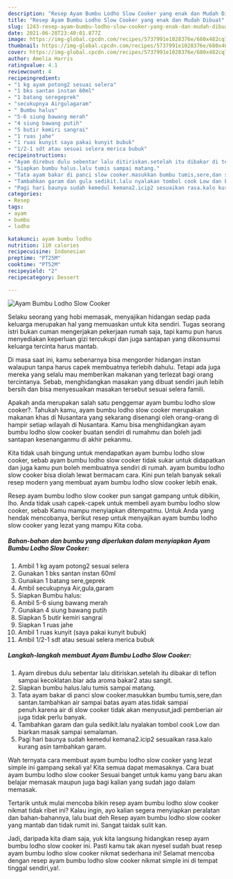 ```yaml
---
description: "Resep Ayam Bumbu Lodho Slow Cooker yang enak dan Mudah Dibuat"
title: "Resep Ayam Bumbu Lodho Slow Cooker yang enak dan Mudah Dibuat"
slug: 1243-resep-ayam-bumbu-lodho-slow-cooker-yang-enak-dan-mudah-dibuat
date: 2021-06-28T23:40:01.877Z
image: https://img-global.cpcdn.com/recipes/5737991e1028376e/680x482cq70/ayam-bumbu-lodho-slow-cooker-foto-resep-utama.jpg
thumbnail: https://img-global.cpcdn.com/recipes/5737991e1028376e/680x482cq70/ayam-bumbu-lodho-slow-cooker-foto-resep-utama.jpg
cover: https://img-global.cpcdn.com/recipes/5737991e1028376e/680x482cq70/ayam-bumbu-lodho-slow-cooker-foto-resep-utama.jpg
author: Amelia Harris
ratingvalue: 4.1
reviewcount: 4
recipeingredient:
- "1 kg ayam potong2 sesuai selera"
- "1 bks santan instan 60ml"
- "1 batang seregeprek"
- "secukupnya Airgulagaram"
- " Bumbu halus"
- "5-6 siung bawang merah"
- "4 siung bawang putih"
- "5 butir kemiri sangrai"
- "1 ruas jahe"
- "1 ruas kunyit saya pakai kunyit bubuk"
- "1/2-1 sdt atau sesuai selera merica bubuk"
recipeinstructions:
- "Ayam direbus dulu sebentar lalu ditiriskan.setelah itu dibakar di teflon sampai kecoklatan.biar ada aroma bakar2 atau sangit."
- "Siapkan bumbu halus.lalu tumis sampai matang."
- "Tata ayam bakar di panci slow cooker.masukkan bumbu tumis,sere,dan santan.tambahkan air sampai batas ayam atas.tidak sampai penuh.karena air di slow cooker tidak akan menyusut,jadi pemberian air juga tidak perlu banyak."
- "Tambahkan garam dan gula sedikit.lalu nyalakan tombol cook Low dan biarkan masak sampai semalaman."
- "Pagi hari baunya sudah kemedul kemana2.icip2 sesuaikan rasa.kalo kurang asin tambahkan garam."
categories:
- Resep
tags:
- ayam
- bumbu
- lodho

katakunci: ayam bumbu lodho 
nutrition: 110 calories
recipecuisine: Indonesian
preptime: "PT25M"
cooktime: "PT52M"
recipeyield: "2"
recipecategory: Dessert

---
```



![Ayam Bumbu Lodho Slow Cooker](https://img-global.cpcdn.com/recipes/5737991e1028376e/680x482cq70/ayam-bumbu-lodho-slow-cooker-foto-resep-utama.jpg)

Selaku seorang yang hobi memasak, menyajikan hidangan sedap pada keluarga merupakan hal yang memuaskan untuk kita sendiri. Tugas seorang istri bukan cuman mengerjakan pekerjaan rumah saja, tapi kamu pun harus menyediakan keperluan gizi tercukupi dan juga santapan yang dikonsumsi keluarga tercinta harus mantab.

Di masa  saat ini, kamu sebenarnya bisa mengorder hidangan instan walaupun tanpa harus capek membuatnya terlebih dahulu. Tetapi ada juga mereka yang selalu mau memberikan makanan yang terlezat bagi orang tercintanya. Sebab, menghidangkan masakan yang dibuat sendiri jauh lebih bersih dan bisa menyesuaikan masakan tersebut sesuai selera famili. 



Apakah anda merupakan salah satu penggemar ayam bumbu lodho slow cooker?. Tahukah kamu, ayam bumbu lodho slow cooker merupakan makanan khas di Nusantara yang sekarang disenangi oleh orang-orang di hampir setiap wilayah di Nusantara. Kamu bisa menghidangkan ayam bumbu lodho slow cooker buatan sendiri di rumahmu dan boleh jadi santapan kesenanganmu di akhir pekanmu.

Kita tidak usah bingung untuk mendapatkan ayam bumbu lodho slow cooker, sebab ayam bumbu lodho slow cooker tidak sukar untuk didapatkan dan juga kamu pun boleh membuatnya sendiri di rumah. ayam bumbu lodho slow cooker bisa diolah lewat bermacam cara. Kini pun telah banyak sekali resep modern yang membuat ayam bumbu lodho slow cooker lebih enak.

Resep ayam bumbu lodho slow cooker pun sangat gampang untuk dibikin, lho. Anda tidak usah capek-capek untuk membeli ayam bumbu lodho slow cooker, sebab Kamu mampu menyiapkan ditempatmu. Untuk Anda yang hendak mencobanya, berikut resep untuk menyajikan ayam bumbu lodho slow cooker yang lezat yang mampu Kita coba.

<!--inarticleads1-->

##### Bahan-bahan dan bumbu yang diperlukan dalam menyiapkan Ayam Bumbu Lodho Slow Cooker:

1. Ambil 1 kg ayam potong2 sesuai selera
1. Gunakan 1 bks santan instan 60ml
1. Gunakan 1 batang sere,geprek
1. Ambil secukupnya Air,gula,garam
1. Siapkan  Bumbu halus:
1. Ambil 5-6 siung bawang merah
1. Gunakan 4 siung bawang putih
1. Siapkan 5 butir kemiri sangrai
1. Siapkan 1 ruas jahe
1. Ambil 1 ruas kunyit (saya pakai kunyit bubuk)
1. Ambil 1/2-1 sdt atau sesuai selera merica bubuk




<!--inarticleads2-->

##### Langkah-langkah membuat Ayam Bumbu Lodho Slow Cooker:

1. Ayam direbus dulu sebentar lalu ditiriskan.setelah itu dibakar di teflon sampai kecoklatan.biar ada aroma bakar2 atau sangit.
1. Siapkan bumbu halus.lalu tumis sampai matang.
1. Tata ayam bakar di panci slow cooker.masukkan bumbu tumis,sere,dan santan.tambahkan air sampai batas ayam atas.tidak sampai penuh.karena air di slow cooker tidak akan menyusut,jadi pemberian air juga tidak perlu banyak.
1. Tambahkan garam dan gula sedikit.lalu nyalakan tombol cook Low dan biarkan masak sampai semalaman.
1. Pagi hari baunya sudah kemedul kemana2.icip2 sesuaikan rasa.kalo kurang asin tambahkan garam.




Wah ternyata cara membuat ayam bumbu lodho slow cooker yang lezat simple ini gampang sekali ya! Kita semua dapat memasaknya. Cara buat ayam bumbu lodho slow cooker Sesuai banget untuk kamu yang baru akan belajar memasak maupun juga bagi kalian yang sudah jago dalam memasak.

Tertarik untuk mulai mencoba bikin resep ayam bumbu lodho slow cooker nikmat tidak ribet ini? Kalau ingin, ayo kalian segera menyiapkan peralatan dan bahan-bahannya, lalu buat deh Resep ayam bumbu lodho slow cooker yang mantab dan tidak rumit ini. Sangat taidak sulit kan. 

Jadi, daripada kita diam saja, yuk kita langsung hidangkan resep ayam bumbu lodho slow cooker ini. Pasti kamu tak akan nyesel sudah buat resep ayam bumbu lodho slow cooker nikmat sederhana ini! Selamat mencoba dengan resep ayam bumbu lodho slow cooker nikmat simple ini di tempat tinggal sendiri,ya!.

